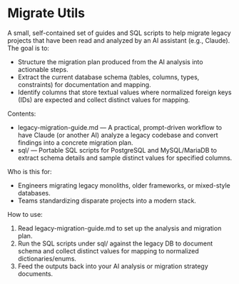 # Migrate Utils

A small, self-contained set of guides and SQL scripts to help migrate legacy projects that have been read and analyzed by an AI assistant (e.g., Claude). The goal is to:

- Structure the migration plan produced from the AI analysis into actionable steps.
- Extract the current database schema (tables, columns, types, constraints) for documentation and mapping.
- Identify columns that store textual values where normalized foreign keys (IDs) are expected and collect distinct values for mapping.

Contents:
- legacy-migration-guide.md — A practical, prompt-driven workflow to have Claude (or another AI) analyze a legacy codebase and convert findings into a concrete migration plan.
- sql/ — Portable SQL scripts for PostgreSQL and MySQL/MariaDB to extract schema details and sample distinct values for specified columns.

Who is this for:
- Engineers migrating legacy monoliths, older frameworks, or mixed-style databases.
- Teams standardizing disparate projects into a modern stack.

How to use:
1) Read legacy-migration-guide.md to set up the analysis and migration plan.
2) Run the SQL scripts under sql/ against the legacy DB to document schema and collect distinct values for mapping to normalized dictionaries/enums.
3) Feed the outputs back into your AI analysis or migration strategy documents.
